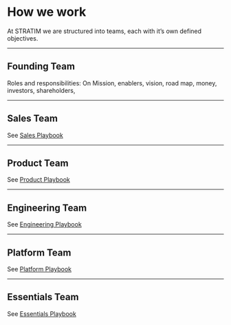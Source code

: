 # How we work

At STRATIM we are structured into teams, each with it’s own defined objectives.

---

## Founding Team

Roles and responsibilities: On Mission, enablers, vision, road map, money, investors, shareholders,

---

## Sales Team

See [Sales Playbook](/playbook-sales/README.md)

---

## Product Team

See [Product Playbook](/playbook-product/README.md)

---

## Engineering Team

See [Engineering Playbook](/playbook-engineering/README.md)

---

## Platform Team

See [Platform Playbook](/playbook-platform/README.md)

---

## Essentials Team

See [Essentials Playbook](/playbook-essentials/README.md)

